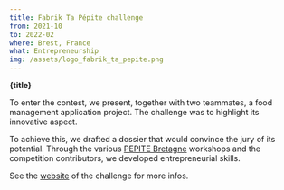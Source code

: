 ```yaml
---
title: Fabrik Ta Pépite challenge
from: 2021-10
to: 2022-02
where: Brest, France
what: Entrepreneurship
img: /assets/logo_fabrik_ta_pepite.png
---
```


**{title}**

To enter the contest, we present, together with two teammates, a food management application project. The challenge was to highlight its innovative aspect.

To achieve this, we drafted a dossier that would convince the jury of its potential. Through the various [PEPITE Bretagne](https://www.pepitebretagne.fr/) workshops and the competition contributors, we developed entrepreneurial skills.

See the [website](https://www.pepitebretagne.fr/fabrik-ta-pepite-3-mois-pour-exploser-ton-idee) of the challenge for more infos.
